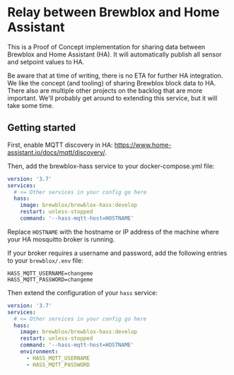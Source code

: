 # Relay between Brewblox and Home Assistant

This is a Proof of Concept implementation for sharing data between Brewblox and Home Assistant (HA).
It will automatically publish all sensor and setpoint values to HA.

Be aware that at time of writing, there is no ETA for further HA integration.
We like the concept (and tooling) of sharing Brewblox block data to HA.
There also are multiple other projects on the backlog that are more important.
We'll probably get around to extending this service, but it will take some time.

## Getting started

First, enable MQTT discovery in HA: https://www.home-assistant.io/docs/mqtt/discovery/.

Then, add the brewblox-hass service to your docker-compose.yml file:

```yml
version: '3.7'
services:
  # <= Other services in your config go here
  hass:
    image: brewblox/brewblox-hass:develop
    restart: unless-stopped
    command: '--hass-mqtt-host=HOSTNAME'
```

Replace `HOSTNAME` with the hostname or IP address of the machine where your HA mosquitto broker is running.

If your broker requires a username and password, add the following entries to your `brewblox/.env` file:

```
HASS_MQTT_USERNAME=changeme
HASS_MQTT_PASSWORD=changeme
```

Then extend the configuration of your `hass` service:

```yml
version: '3.7'
services:
  # <= Other services in your config go here
  hass:
    image: brewblox/brewblox-hass:develop
    restart: unless-stopped
    command: '--hass-mqtt-host=HOSTNAME'
    environment:
      - HASS_MQTT_USERNAME
      - HASS_MQTT_PASSWORD
```
